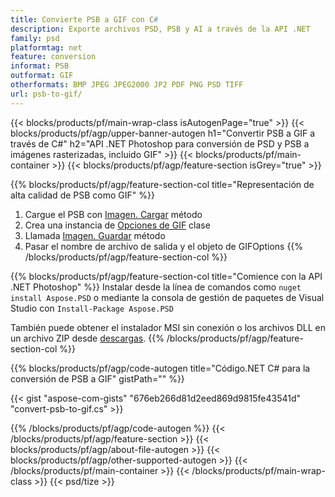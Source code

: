 ```yaml
---
title: Convierte PSB a GIF con C#
description: Exporte archivos PSD, PSB y AI a través de la API .NET
family: psd
platformtag: net
feature: conversion
informat: PSB
outformat: GIF
otherformats: BMP JPEG JPEG2000 JP2 PDF PNG PSD TIFF
url: psb-to-gif/
---
```


{{< blocks/products/pf/main-wrap-class isAutogenPage="true" >}}
{{< blocks/products/pf/agp/upper-banner-autogen h1="Convertir PSB a GIF a través de C#" h2="API .NET Photoshop para conversión de PSD y PSB a imágenes rasterizadas, incluido GIF" >}}
{{< blocks/products/pf/main-container >}}
{{< blocks/products/pf/agp/feature-section isGrey="true" >}}

{{% blocks/products/pf/agp/feature-section-col title="Representación de alta calidad de PSB como GIF" %}}
1. Cargue el PSB con [Imagen. Cargar](https://apireference.aspose.com/psd/net/aspose.psd/image/methods/load/index) método
1. Crea una instancia de [Opciones de GIF](https://apireference.aspose.com/psd/net/aspose.psd.imageoptions/gifoptions) clase
1. Llamada [Imagen. Guardar](https://apireference.aspose.com/psd/net/aspose.psd/image/methods/save/index) método
1. Pasar el nombre de archivo de salida y el objeto de GIFOptions
{{% /blocks/products/pf/agp/feature-section-col %}}

{{% blocks/products/pf/agp/feature-section-col title="Comience con la API .NET Photoshop" %}}
Instalar desde la línea de comandos como ```nuget install Aspose.PSD``` o mediante la consola de gestión de paquetes de Visual Studio con ```Install-Package Aspose.PSD```

También puede obtener el instalador MSI sin conexión o los archivos DLL en un archivo ZIP desde [descargas](https://releases.aspose.com/psd/net).
{{% /blocks/products/pf/agp/feature-section-col %}}

{{% blocks/products/pf/agp/code-autogen title="Código.NET C# para la conversión de PSB a GIF" gistPath="" %}}

{{< gist "aspose-com-gists" "676eb266d81d2eed869d9815fe43541d" "convert-psb-to-gif.cs" >}}

{{% /blocks/products/pf/agp/code-autogen %}}
{{< /blocks/products/pf/agp/feature-section >}}
{{< blocks/products/pf/agp/about-file-autogen >}}
{{< blocks/products/pf/agp/other-supported-autogen >}}
{{< /blocks/products/pf/main-container >}}
{{< /blocks/products/pf/main-wrap-class >}}
{{< psd/tize >}}
